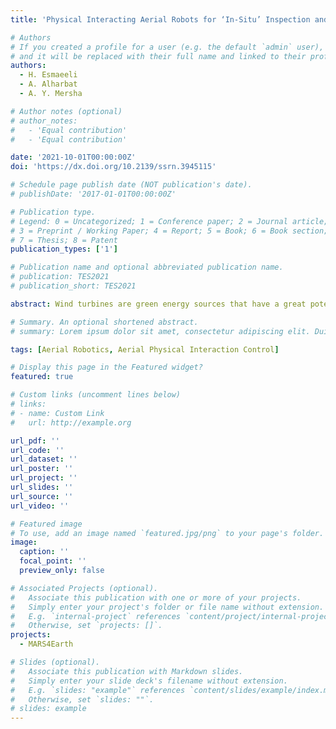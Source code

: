 ```yaml
---
title: 'Physical Interacting Aerial Robots for ‘In-Situ’ Inspection and Maintenance of Wind Turbine Blade'

# Authors
# If you created a profile for a user (e.g. the default `admin` user), write the username (folder name) here
# and it will be replaced with their full name and linked to their profile.
authors:
  - H. Esmaeeli 
  - A. Alharbat
  - A. Y. Mersha

# Author notes (optional)
# author_notes:
#   - 'Equal contribution'
#   - 'Equal contribution'

date: '2021-10-01T00:00:00Z'
doi: 'https://dx.doi.org/10.2139/ssrn.3945115'

# Schedule page publish date (NOT publication's date).
# publishDate: '2017-01-01T00:00:00Z'

# Publication type.
# Legend: 0 = Uncategorized; 1 = Conference paper; 2 = Journal article;
# 3 = Preprint / Working Paper; 4 = Report; 5 = Book; 6 = Book section;
# 7 = Thesis; 8 = Patent
publication_types: ['1']

# Publication name and optional abbreviated publication name.
# publication: TES2021
# publication_short: TES2021

abstract: Wind turbines are green energy sources that have a great potential in playing a crucial role in mitigating climate change. Regular ‘in-situ’ inspection and maintenance of wind turbines, especially the leading edge, is needed to ensure system efficiency and durability. Typical inspection and maintenance activities consist of a set of physical tasks, such as sanding, brushing, or painting at high altitudes, which are dangerous for human operators, time-consuming, and can only be carried out under certain conditions. If such activities are not done timely and steadily, it may result in significant downtime to the system due to the maintenance and even replacement which is also very expensive for the owner. The use of aerial robots with the ability of physical interaction that perform a variety of maintenance tasks proposes an advanced and consistent inspection and maintenance technique that mitigates limitations of the current approach. Although currently aerial robot applications to maintenance beyond monitoring and inspection tasks are not common, this research focuses on the applicability of aerial robots to carry out inspection and maintenance tasks that require physical interaction with the environment. The main contribution of this paper is a novel control system for the physical interaction of aerial robots that enables the maintenance of a 3D wind turbine blade. This work first aims at investigating and classifying the properties of wind turbine blade maintenance in order to identify the main requirements for control design. Then, we design and implement a controller based on the identified physical requirements. The applicability of the proposed control system of the aerial robot is demonstrated in a mock-up environment.

# Summary. An optional shortened abstract.
# summary: Lorem ipsum dolor sit amet, consectetur adipiscing elit. Duis posuere tellus ac convallis placerat. Proin tincidunt magna sed ex sollicitudin condimentum.

tags: [Aerial Robotics, Aerial Physical Interaction Control]

# Display this page in the Featured widget?
featured: true

# Custom links (uncomment lines below)
# links:
# - name: Custom Link
#   url: http://example.org

url_pdf: ''
url_code: ''
url_dataset: ''
url_poster: ''
url_project: ''
url_slides: ''
url_source: ''
url_video: ''

# Featured image
# To use, add an image named `featured.jpg/png` to your page's folder.
image:
  caption: ''
  focal_point: ''
  preview_only: false

# Associated Projects (optional).
#   Associate this publication with one or more of your projects.
#   Simply enter your project's folder or file name without extension.
#   E.g. `internal-project` references `content/project/internal-project/index.md`.
#   Otherwise, set `projects: []`.
projects:
  - MARS4Earth

# Slides (optional).
#   Associate this publication with Markdown slides.
#   Simply enter your slide deck's filename without extension.
#   E.g. `slides: "example"` references `content/slides/example/index.md`.
#   Otherwise, set `slides: ""`.
# slides: example
---
```


<!-- {{% callout note %}}
Click the _Cite_ button above to demo the feature to enable visitors to import publication metadata into their reference management software.
{{% /callout %}}

{{% callout note %}}
Create your slides in Markdown - click the _Slides_ button to check out the example.
{{% /callout %}}

Supplementary notes can be added here, including [code, math, and images](https://wowchemy.com/docs/writing-markdown-latex/). -->
